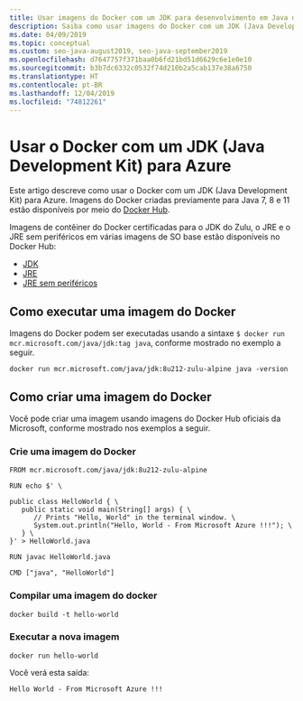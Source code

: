 ```yaml
---
title: Usar imagens do Docker com um JDK para desenvolvimento em Java do Azure
description: Saiba como usar imagens do Docker com um JDK (Java Development Kit) para Azure usando a interface de linha de comando.
ms.date: 04/09/2019
ms.topic: conceptual
ms.custom: seo-java-august2019, seo-java-september2019
ms.openlocfilehash: d7647757f371baa0b6fd21bd51d6629c6e1e0e10
ms.sourcegitcommit: b3b7dc6332c0532f74d210b2a5cab137e38a6750
ms.translationtype: HT
ms.contentlocale: pt-BR
ms.lasthandoff: 12/04/2019
ms.locfileid: "74812261"
---
```

# <a name="use-docker-with-a-java-development-kit-jdk-for-azure"></a>Usar o Docker com um JDK (Java Development Kit) para Azure 

Este artigo descreve como usar o Docker com um JDK (Java Development Kit) para Azure. Imagens do Docker criadas previamente para Java 7, 8 e 11 estão disponíveis por meio do [Docker Hub](https://hub.docker.com/_/microsoft-java-se).

Imagens de contêiner do Docker certificadas para o JDK do Zulu, o JRE e o JRE sem periféricos em várias imagens de SO base estão disponíveis no Docker Hub:

* [JDK](https://hub.docker.com/_/microsoft-java-jdk)
* [JRE](https://hub.docker.com/_/microsoft-java-jre)
* [JRE sem periféricos](https://hub.docker.com/_/microsoft-java-jre-headless)

## <a name="running-a-docker-image"></a>Como executar uma imagem do Docker

Imagens do Docker podem ser executadas usando a sintaxe `$ docker run mcr.microsoft.com/java/jdk:tag java`, conforme mostrado no exemplo a seguir.

```cli
docker run mcr.microsoft.com/java/jdk:8u212-zulu-alpine java -version 
```

## <a name="creating-a-docker-image"></a>Como criar uma imagem do Docker

Você pode criar uma imagem usando imagens do Docker Hub oficiais da Microsoft, conforme mostrado nos exemplos a seguir.

### <a name="create-a-docker-file"></a>Crie uma imagem do Docker

```cli
FROM mcr.microsoft.com/java/jdk:8u212-zulu-alpine 
  
RUN echo $' \
  
public class HelloWorld { \
   public static void main(String[] args) { \
      // Prints "Hello, World" in the terminal window. \
      System.out.println("Hello, World - From Microsoft Azure !!!"); \
   } \
}' > HelloWorld.java
  
RUN javac HelloWorld.java
  
CMD ["java", "HelloWorld"]
```

### <a name="build-a-docker-image"></a>Compilar uma imagem do docker

```cli
docker build -t hello-world
```

### <a name="run-the-new-image"></a>Executar a nova imagem

```cli
docker run hello-world
```

Você verá esta saída:

```output
Hello World - From Microsoft Azure !!!
```
